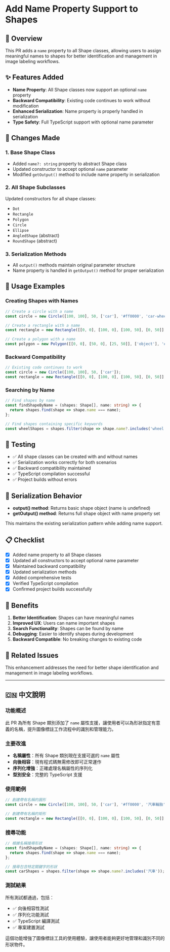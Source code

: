 # Add Name Property Support to Shapes

## 🎯 Overview

This PR adds a `name` property to all Shape classes, allowing users to assign meaningful names to shapes for better identification and management in image labeling workflows.

## ✨ Features Added

- **Name Property**: All Shape classes now support an optional `name` property
- **Backward Compatibility**: Existing code continues to work without modification
- **Enhanced Serialization**: Name property is properly handled in serialization
- **Type Safety**: Full TypeScript support with optional name parameter

## 🔧 Changes Made

### 1. Base Shape Class
- Added `name?: string` property to abstract Shape class
- Updated constructor to accept optional `name` parameter
- Modified `getOutput()` method to include name property in serialization

### 2. All Shape Subclasses
Updated constructors for all shape classes:
- `Dot`
- `Rectangle` 
- `Polygon`
- `Circle`
- `Ellipse`
- `AngledShape` (abstract)
- `RoundShape` (abstract)

### 3. Serialization Methods
- All `output()` methods maintain original parameter structure
- Name property is handled in `getOutput()` method for proper serialization

## 📝 Usage Examples

### Creating Shapes with Names
```typescript
// Create a circle with a name
const circle = new Circle([100, 100], 50, ['car'], '#ff0000', 'car-wheel');

// Create a rectangle with a name
const rectangle = new Rectangle([[0, 0], [100, 0], [100, 50], [0, 50]], ['person'], '#00ff00', 'person-body');

// Create a polygon with a name
const polygon = new Polygon([[0, 0], [50, 0], [25, 50]], ['object'], '#0000ff', 'special-object');
```

### Backward Compatibility
```typescript
// Existing code continues to work
const circle = new Circle([100, 100], 50, ['car']);
const rectangle = new Rectangle([[0, 0], [100, 0], [100, 50], [0, 50]], ['person']);
```

### Searching by Name
```typescript
// Find shapes by name
const findShapeByName = (shapes: Shape[], name: string) => {
  return shapes.find(shape => shape.name === name);
};

// Find shapes containing specific keywords
const wheelShapes = shapes.filter(shape => shape.name?.includes('wheel'));
```

## 🧪 Testing

- ✅ All shape classes can be created with and without names
- ✅ Serialization works correctly for both scenarios
- ✅ Backward compatibility maintained
- ✅ TypeScript compilation successful
- ✅ Project builds without errors

## 🔄 Serialization Behavior

- **output() method**: Returns basic shape object (name is undefined)
- **getOutput() method**: Returns full shape object with name property set

This maintains the existing serialization pattern while adding name support.

## 📋 Checklist

- [x] Added name property to all Shape classes
- [x] Updated all constructors to accept optional name parameter
- [x] Maintained backward compatibility
- [x] Updated serialization methods
- [x] Added comprehensive tests
- [x] Verified TypeScript compilation
- [x] Confirmed project builds successfully

## 🎉 Benefits

1. **Better Identification**: Shapes can have meaningful names
2. **Improved UX**: Users can name important shapes
3. **Search Functionality**: Shapes can be found by name
4. **Debugging**: Easier to identify shapes during development
5. **Backward Compatible**: No breaking changes to existing code

## 🔗 Related Issues

This enhancement addresses the need for better shape identification and management in image labeling workflows.

---

## 🇨🇳 中文說明

### 功能概述
此 PR 為所有 Shape 類別添加了 `name` 屬性支援，讓使用者可以為形狀指定有意義的名稱，提升圖像標註工作流程中的識別和管理能力。

### 主要改進
- **名稱屬性**：所有 Shape 類別現在支援可選的 `name` 屬性
- **向後相容**：現有程式碼無需修改即可正常運作
- **序列化增強**：正確處理名稱屬性的序列化
- **型別安全**：完整的 TypeScript 支援

### 使用範例
```typescript
// 創建帶有名稱的圓形
const circle = new Circle([100, 100], 50, ['car'], '#ff0000', '汽車輪胎');

// 創建帶有名稱的矩形
const rectangle = new Rectangle([[0, 0], [100, 0], [100, 50], [0, 50]], ['person'], '#00ff00', '人物主體');
```

### 搜尋功能
```typescript
// 根據名稱搜尋形狀
const findShapeByName = (shapes: Shape[], name: string) => {
  return shapes.find(shape => shape.name === name);
};

// 搜尋包含特定關鍵字的形狀
const carShapes = shapes.filter(shape => shape.name?.includes('汽車'));
```

### 測試結果
所有測試都通過，包括：
- ✅ 向後相容性測試
- ✅ 序列化功能測試
- ✅ TypeScript 編譯測試
- ✅ 專案建置測試

這個功能增強了圖像標註工具的使用體驗，讓使用者能夠更好地管理和識別不同的形狀物件。 